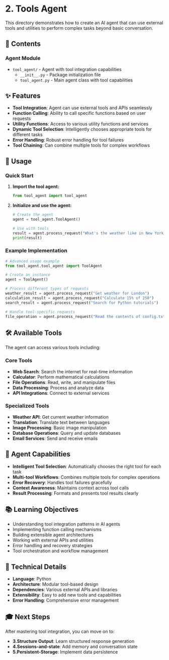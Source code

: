 # 2. Tools Agent

This directory demonstrates how to create an AI agent that can use external tools and utilities to perform complex tasks beyond basic conversation.

## 📁 Contents

### Agent Module
- `tool_agent/` - Agent with tool integration capabilities
  - `__init__.py` - Package initialization file
  - `tool_agent.py` - Main agent class with tool capabilities

## ✨ Features

- **Tool Integration**: Agent can use external tools and APIs seamlessly
- **Function Calling**: Ability to call specific functions based on user requests
- **Utility Functions**: Access to various utility functions and services
- **Dynamic Tool Selection**: Intelligently chooses appropriate tools for different tasks
- **Error Handling**: Robust error handling for tool failures
- **Tool Chaining**: Can combine multiple tools for complex workflows

## 🚀 Usage

### Quick Start

1. **Import the tool agent:**
   ```python
   from tool_agent import tool_agent
   ```

2. **Initialize and use the agent:**
   ```python
   # Create the agent
   agent = tool_agent.ToolAgent()
   
   # Use with tools
   result = agent.process_request("What's the weather like in New York?")
   print(result)
   ```

### Example Implementation

```python
# Advanced usage example
from tool_agent.tool_agent import ToolAgent

# Create an instance
agent = ToolAgent()

# Process different types of requests
weather_result = agent.process_request("Get weather for London")
calculation_result = agent.process_request("Calculate 15% of 250")
search_result = agent.process_request("Search for Python tutorials")

# Handle tool-specific requests
file_operation = agent.process_request("Read the contents of config.txt")
```

## 🛠️ Available Tools

The agent can access various tools including:

### Core Tools
- **Web Search**: Search the internet for real-time information
- **Calculator**: Perform mathematical calculations
- **File Operations**: Read, write, and manipulate files
- **Data Processing**: Process and analyze data
- **API Integrations**: Connect to external services

### Specialized Tools
- **Weather API**: Get current weather information
- **Translation**: Translate text between languages
- **Image Processing**: Basic image manipulation
- **Database Operations**: Query and update databases
- **Email Services**: Send and receive emails

## 🎯 Agent Capabilities

- **Intelligent Tool Selection**: Automatically chooses the right tool for each task
- **Multi-tool Workflows**: Combines multiple tools for complex operations
- **Error Recovery**: Handles tool failures gracefully
- **Context Awareness**: Maintains context across tool calls
- **Result Processing**: Formats and presents tool results clearly

## 📚 Learning Objectives

- Understanding tool integration patterns in AI agents
- Implementing function calling mechanisms
- Building extensible agent architectures
- Working with external APIs and utilities
- Error handling and recovery strategies
- Tool orchestration and workflow management

## 🔧 Technical Details

- **Language**: Python
- **Architecture**: Modular tool-based design
- **Dependencies**: Various external APIs and libraries
- **Extensibility**: Easy to add new tools and capabilities
- **Error Handling**: Comprehensive error management

## 🎓 Next Steps

After mastering tool integration, you can move on to:
- **3.Structure Output**: Learn structured response generation
- **4.Sessions-and-state**: Add memory and conversation state
- **5.Persistent-Storage**: Implement data persistence
